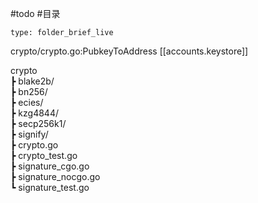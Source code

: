 #todo #目录 
 
```ccard
type: folder_brief_live
```
 
crypto/crypto.go:PubkeyToAddress  [[accounts.keystore]]


crypto  
┣ blake2b/  
┣ bn256/  
┣ ecies/  
┣ kzg4844/  
┣ secp256k1/  
┣ signify/  
┣ crypto.go  
┣ crypto_test.go  
┣ signature_cgo.go  
┣ signature_nocgo.go  
┗ signature_test.go